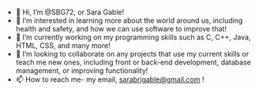 - 👋 Hi, I’m @SBG72, or Sara Gable!
- 👀 I’m interested in learning more about the world around us, including health and safety, and how we can use software to improve that!
- 🌱 I’m currently working on my programming skills such as C, C++, Java, HTML, CSS, and many more!
- 💞️ I’m looking to collaborate on any projects that use my current skills or teach me new ones, including front or back-end development, database management, or improving functionality!
- 📫 How to reach me- my email, sarabrigable@gmail.com !
